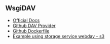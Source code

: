 ## WsgiDAV

-   [Official Docs](https://wsgidav.readthedocs.io/en/latest/index.html)
-   [Github DAV Provider](https://github.com/mar10/wsgidav/blob/master/wsgidav/samples/virtual_dav_provider.py)
-   [Github Dockerfile](https://github.com/mar10/docker-wsgidav)
-   [Example using storage service webdav - s3](https://github.com/wellcomecollection/storage-service-webdav/blob/experimental/dav_provider.py)

